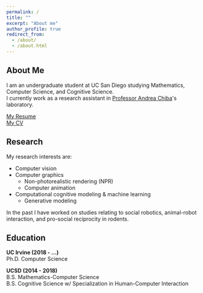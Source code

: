 ```yaml
---
permalink: /
title: ""
excerpt: "About me"
author_profile: true
redirect_from: 
  - /about/
  - /about.html
---
```

About Me
------
I am an undergraduate student at UC San Diego studying Mathematics, Computer Science, and Cognitive Science.  
I currently work as a research assistant in <span style="color:blue"><a href='https://medschool.ucsd.edu/education/neurograd/faculty/Pages/andrea-chiba.aspx'>Professor Andrea Chiba</a></span>'s laboratory.  
  
<span style="color:blue"><a href='http://www.andythai.xyz/files/resume.pdf' target='_blank'>My Resume</a></span>  
<span style="color:blue"><a href='http://www.andythai.xyz/files/cv.pdf' target='_blank'>My CV</a></span>  
  
Research
------
My research interests are:  
* Computer vision
* Computer graphics
  * Non-photorealistic rendering (NPR)  
  * Computer animation  
* Computational cognitive modeling & machine learning  
  * Generative modeling  
  
In the past I have worked on studies relating to social robotics, animal-robot interaction, and pro-social reciprocity in rodents.
    
Education
------  
<b>UC Irvine (2018 - ...)</b>  
Ph.D. Computer Science  

<b>UCSD (2014 - 2018)</b>  
B.S. Mathematics-Computer Science  
B.S. Cognitive Science w/ Specialization in Human-Computer Interaction  
